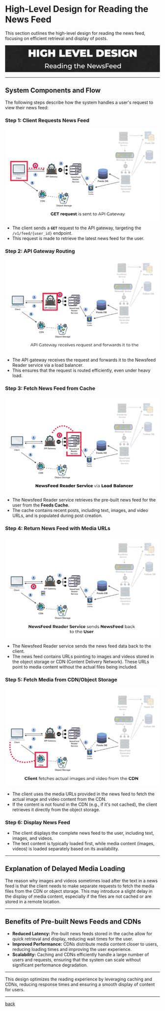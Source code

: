 # **High-Level Design for Reading the News Feed**

This section outlines the high-level design for reading the news feed, focusing on efficient retrieval and display of posts.

![22.png](img/22.png)

---

## **System Components and Flow**

The following steps describe how the system handles a user's request to view their news feed:

### **Step 1: Client Requests News Feed**

![23.png](img/23.png)

* The client sends a **`GET`** request to the API gateway, targeting the `/v1/feed/{user_id}` endpoint.  
* This request is made to retrieve the latest news feed for the user.

### **Step 2: API Gateway Routing**

![24.png](img/24.png)

* The API gateway receives the request and forwards it to the Newsfeed Reader service via a load balancer.  
* This ensures that the request is routed efficiently, even under heavy load.

### **Step 3: Fetch News Feed from Cache**

![25.png](img/25.png)

* The Newsfeed Reader service retrieves the pre-built news feed for the user from the **Feeds Cache**.  
* The cache contains recent posts, including text, images, and video URLs, and is populated during post creation.

### **Step 4: Return News Feed with Media URLs**

![26.png](img/26.png)

* The Newsfeed Reader service sends the news feed data back to the client.  
* The news feed contains URLs pointing to images and videos stored in the object storage or CDN (Content Delivery Network). These URLs point to media content without the actual files being included.

### **Step 5: Fetch Media from CDN/Object Storage**

![27.png](img/27.png)

* The client uses the media URLs provided in the news feed to fetch the actual image and video content from the CDN.  
* If the content is not found in the CDN (e.g., if it's not cached), the client retrieves it directly from the object storage.

### **Step 6: Display News Feed**

* The client displays the complete news feed to the user, including text, images, and videos.  
* The text content is typically loaded first, while media content (images, videos) is loaded separately based on its availability.

---

## **Explanation of Delayed Media Loading**

The reason why images and videos sometimes load after the text in a news feed is that the client needs to make separate requests to fetch the media files from the CDN or object storage. This may introduce a slight delay in the display of media content, especially if the files are not cached or are stored in a remote location.

---

## **Benefits of Pre-built News Feeds and CDNs**

* **Reduced Latency:** Pre-built news feeds stored in the cache allow for quick retrieval and display, reducing wait times for the user.  
* **Improved Performance:** CDNs distribute media content closer to users, reducing loading times and improving the user experience.  
* **Scalability:** Caching and CDNs efficiently handle a large number of users and requests, ensuring that the system can scale without significant performance degradation.

---

This design optimizes the reading experience by leveraging caching and CDNs, reducing response times and ensuring a smooth display of content for users.

---

[back](../README.md)